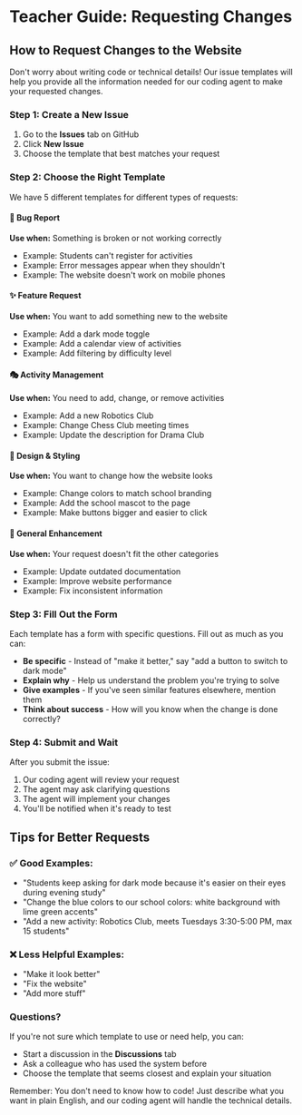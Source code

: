 # Teacher Guide: Requesting Changes

## How to Request Changes to the Website

Don't worry about writing code or technical details! Our issue templates will help you provide all the information needed for our coding agent to make your requested changes.

### Step 1: Create a New Issue

1. Go to the **Issues** tab on GitHub
2. Click **New Issue**
3. Choose the template that best matches your request

### Step 2: Choose the Right Template

We have 5 different templates for different types of requests:

#### 🐛 Bug Report
**Use when:** Something is broken or not working correctly
- Example: Students can't register for activities
- Example: Error messages appear when they shouldn't
- Example: The website doesn't work on mobile phones

#### ✨ Feature Request  
**Use when:** You want to add something new to the website
- Example: Add a dark mode toggle
- Example: Add a calendar view of activities
- Example: Add filtering by difficulty level

#### 🎭 Activity Management
**Use when:** You need to add, change, or remove activities
- Example: Add a new Robotics Club
- Example: Change Chess Club meeting times
- Example: Update the description for Drama Club

#### 🎨 Design & Styling
**Use when:** You want to change how the website looks
- Example: Change colors to match school branding
- Example: Add the school mascot to the page
- Example: Make buttons bigger and easier to click

#### 🔧 General Enhancement
**Use when:** Your request doesn't fit the other categories
- Example: Update outdated documentation
- Example: Improve website performance
- Example: Fix inconsistent information

### Step 3: Fill Out the Form

Each template has a form with specific questions. Fill out as much as you can:

- **Be specific** - Instead of "make it better," say "add a button to switch to dark mode"
- **Explain why** - Help us understand the problem you're trying to solve
- **Give examples** - If you've seen similar features elsewhere, mention them
- **Think about success** - How will you know when the change is done correctly?

### Step 4: Submit and Wait

After you submit the issue:
1. Our coding agent will review your request
2. The agent may ask clarifying questions
3. The agent will implement your changes
4. You'll be notified when it's ready to test

## Tips for Better Requests

### ✅ Good Examples:
- "Students keep asking for dark mode because it's easier on their eyes during evening study"
- "Change the blue colors to our school colors: white background with lime green accents"
- "Add a new activity: Robotics Club, meets Tuesdays 3:30-5:00 PM, max 15 students"

### ❌ Less Helpful Examples:
- "Make it look better"
- "Fix the website"
- "Add more stuff"

### Questions? 
If you're not sure which template to use or need help, you can:
- Start a discussion in the **Discussions** tab
- Ask a colleague who has used the system before
- Choose the template that seems closest and explain your situation

Remember: You don't need to know how to code! Just describe what you want in plain English, and our coding agent will handle the technical details.